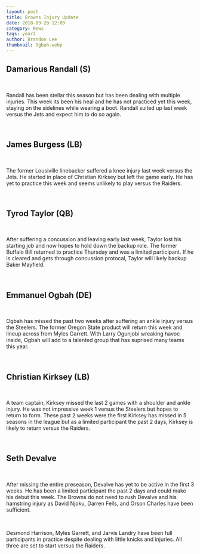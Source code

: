 ```yaml
---
layout: post
title: Browns Injury Update
date: 2018-09-28 12:00
category: News
tags: year2
author: Brandon Lee
thumbnail: Ogbah.webp
---
```





## Damarious Randall (S)

<br>

Randall has been stellar this season but has been dealing with multiple injuries. This week its been his heal and he has not practiced yet this week, staying on the sidelines while wearing a boot. Randall suited up last week versus the Jets and expect him to do so again.

<br>

## James Burgess (LB)

<br>

The former Lousiville linebacker suffered a knee injury last week versus the Jets. He started in place of Christian Kirksey but left the game early. He has yet to practice this week and seems unlikely to play versus the Raiders. 

<br>

## Tyrod Taylor (QB) 

<br>

After suffering a concussion and leaving early last week, Taylor lost his starting job and now hopes to hold down the backup role. The former Buffalo Bill returned to practice Thursday and was a limited participant. If he is cleared and gets through concussion protocal, Taylor will likely backup Baker Mayfield.

<br>

## Emmanuel Ogbah (DE)

<br>

Ogbah has missed the past two weeks after suffering an ankle injury versus the Steelers. The former Oregon State product will return this week and lineup across from Myles Garrett. With Larry Ogunjobi wreaking havoc inside, Ogbah will add to a talented group that has suprised many teams this year. 

<br>

## Christian Kirksey (LB)

<br>

A team captain, Kirksey missed the last 2 games with a shoulder and ankle injury. He was not impressive week 1 versus the Steelers but hopes to return to form. These past 2 weeks were the first Kirksey has missed in 5 seasons in the league but as a limited participant the past 2 days, Kirksey is likely to return versus the Raiders.

<br>

## Seth Devalve

<br>

After missing the entire preseason, Devalve has yet to be active in the first 3 weeks. He has been a limited participant the past 2 days and could make his debut this week. The Browns do not need to rush Devalve and his hamstring injury as David Njoku, Darren Fells, and Orson Charles have been sufficient.

<br>

Desmond Harrison, Myles Garrett, and Jarvis Landry have been full participants in practice despite dealing with little knicks and injuries. All three are set to start versus the Raiders.

